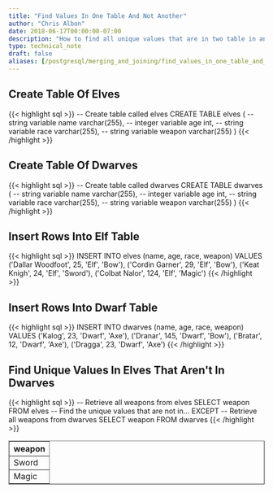 ```yaml
---
title: "Find Values In One Table And Not Another"
author: "Chris Albon"
date: 2018-06-17T00:00:00-07:00
description: "How to find all unique values that are in two table in an SQL database."
type: technical_note
draft: false
aliases: [/postgresql/merging_and_joining/find_values_in_one_table_and_not_another/]
---
```


## Create Table Of Elves

{{< highlight sql >}}
-- Create table called elves
CREATE TABLE elves (
    -- string variable
    name varchar(255),
    -- integer variable
    age int,
    -- string variable
    race varchar(255),
    -- string variable
    weapon varchar(255)
)
{{< /highlight >}}

## Create Table Of Dwarves

{{< highlight sql >}}
-- Create table called dwarves
CREATE TABLE dwarves (
    -- string variable
    name varchar(255),
    -- integer variable
    age int,
    -- string variable
    race varchar(255),
    -- string variable
    weapon varchar(255)
)
{{< /highlight >}}

## Insert Rows Into Elf Table

{{< highlight sql >}}
INSERT INTO elves (name, age, race, weapon)
VALUES ('Dallar Woodfoot', 25, 'Elf', 'Bow'),
       ('Cordin Garner', 29, 'Elf', 'Bow'),
       ('Keat Knigh', 24, 'Elf', 'Sword'),
       ('Colbat Nalor', 124, 'Elf', 'Magic')
{{< /highlight >}}

## Insert Rows Into Dwarf Table

{{< highlight sql >}}
INSERT INTO dwarves (name, age, race, weapon)
VALUES ('Kalog', 23, 'Dwarf', 'Axe'),
       ('Dranar', 145, 'Dwarf', 'Bow'),
       ('Bratar', 12, 'Dwarf', 'Axe'),
       ('Dragga', 23, 'Dwarf', 'Axe')
{{< /highlight >}}

## Find Unique Values In Elves That Aren't In Dwarves

{{< highlight sql >}}
-- Retrieve all weapons from elves
SELECT weapon FROM elves
-- Find the unique values that are not in...
EXCEPT
-- Retrieve all weapons from dwarves
SELECT weapon FROM dwarves
{{< /highlight >}}
<table border="1" style="border-collapse:collapse">
<tr><th>weapon</th></tr>
<tr><td>Sword</td></tr>
<tr><td>Magic</td></tr></table>
